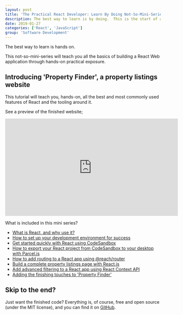 ```yaml
---
layout: post
title: 'The Practical React Developer: Learn By Doing Not-So-Mini-Series'
description: The best way to learn is by doing.  This is the start of a not-so-mini series for everything you need to know about building React web applications
date: 2019-01-27
categories: ['React', 'JavaScript']
group: 'Software Development'
---
```


The best way to learn is hands on.

This not-so-mini-series will teach you all the basics of building a React Web application through hands-on practical exposure.

## Introducing 'Property Finder', a property listings website

This tutorial will teach you, hands-on, all the best and most commonly used features of React and the tooling around it.

See a preview of the finished website;

<iframe width="560" height="315" src="https://www.youtube.com/embed/DuK0qThM3ow" frameborder="0" allow="accelerometer; autoplay; encrypted-media; gyroscope; picture-in-picture" allowfullscreen></iframe>

What is included in this mini series?

- [What is React, and why use it?](/react/what-is-react-why-use-it/)
- [How to set up your development environment for success](/javascript/setup-react-project-for-success/)
- [Get started quickly with React using CodeSandbox](/react/get-started-quickly-with-codesandbox/)
- [How to export your React project from CodeSandbox to your desktop with Parcel.js](/react/set-up-react-project-parceljs/)
- [How to add routing to a React app using @reach/router](/react/easily-add-routing-to-react-app/)
- [Build a complete property listings page with React.js](/react/build-a-complete-property-listings-page-with-react/)
- [Add advanced filtering to a React app using React Context API](/react/advanced-filtering-using-react-context-api/)
- [Adding the finishing touches to 'Property Finder'](/react/adding-finishing-touches-property-finder/)

## Skip to the end?

Just want the finished code? Everything is, of course, free and open source (under the MIT license), and you can find it on [GitHub](https://github.com/jpreecedev/premium-property-finder).
